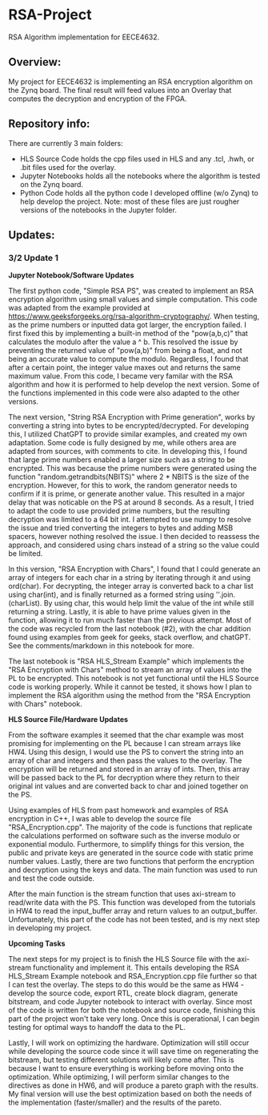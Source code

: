 # RSA-Project
RSA Algorithm implementation for EECE4632.

## Overview:
My project for EECE4632 is implementing an RSA encryption algorithm on the Zynq board. The final result will feed values into an Overlay that computes the decryption and encryption of the FPGA. 


## Repository info:
There are currently 3 main folders:
 - HLS Source Code holds the cpp files used in HLS and any .tcl, .hwh, or .bit files used for the overlay.
 - Jupyter Notebooks holds all the notebooks where the algorithm is tested on the Zynq board.
 - Python Code holds all the python code I developed offline (w/o Zynq) to help develop the project. Note: most of these files are just rougher versions of the notebooks in the Jupyter folder.
## Updates:

### 3/2 Update 1
  
**Jupyter Notebook/Software Updates**

  The first python code, "Simple RSA PS", was created to implement an RSA encryption algorithm using small values and simple computation. This code was adapted from the example provided at https://www.geeksforgeeks.org/rsa-algorithm-cryptography/. When testing, as the prime numbers or inputted data got larger, the encryption failed. I first fixed this by implementing a built-in method of the "pow(a,b,c)" that calculates the modulo after the value a ^ b. This resolved the issue by preventing the returned value of "pow(a,b)" from being a float, and not being an accurate value to compute the modulo. Regardless, I found that after a certain point, the integer value maxes out and returns the same maximum value. From this code, I became very familar with the RSA algorithm and how it is performed to help develop the next version. Some of the functions implemented in this code were also adapted to the other versions.

  The next version, "String RSA Encryption with Prime generation", works by converting a string into bytes to be encrypted/decrypted. For developing this, I utilized ChatGPT to provide similar examples, and created my own adaptation. Some code is fully designed by me, while others area are adapted from sources, with comments to cite. In developing this, I found that large prime numbers enabled a larger size such as a string to be encrypted. This was because the prime numbers were generated using the function "random.getrandbits(NBITS)" where 2 * NBITS is the size of the encryption. However, for this to work, the random generator needs to confirm if it is prime, or generate another value. This resulted in a major delay that was noticable on the PS at around 8 seconds. As a result, I tried to adapt the code to use provided prime numbers, but the resulting decryption was limited to a 64 bit int. I attempted to use numpy to resolve the issue and tried converting the integers to bytes and adding MSB spacers, however nothing resolved the issue. I then decided to reassess the approach, and considered using chars instead of a string so the value could be limited. 
  
  In this version, "RSA Encryption with Chars", I found that I could generate an array of integers for each char in a string by iterating through it and using ord(char). For decrypting, the integer array is converted back to a char list using char(int), and is finally returned as a formed string using ''.join.(charList). By using char, this would help limit the value of the int while still returning a string. Lastly, it is able to have prime values given in the function, allowing it to run much faster than the previous attempt. Most of the code was recycled from the last notebook (#2), with the char addition found using examples from geek for geeks, stack overflow, and chatGPT. See the comments/markdown in this notebook for more.

  The last notebook is "RSA HLS_Stream Example" which implements the "RSA Encryption with Chars" method to stream an array of values into the PL to be encrypted. This notebook is not yet functional until the HLS Source code is working properly. While it cannot be tested, it shows how I plan to implement the RSA algorithm using the method from the "RSA Encryption with Chars" notebook. 
  
**HLS Source File/Hardware Updates**

  From the software examples it seemed that the char example was most promising for implementing on the PL because I can stream arrays like HW4. Using this design, I would use the PS to convert the string into an array of char and integers and then pass the values to the overlay. The encryption will be returned and stored in an array of ints. Then, this array will be passed back to the PL for decryption where they return to their original int values and are converted back to char and joined together on the PS.
  
  Using examples of HLS from past homework and examples of RSA encryption in C++, I was able to develop the source file "RSA_Encryption.cpp". The majority of the code is functions that replicate the calculations performed on software such as the inverse modulo or exponential modulo. Furthermore, to simplify things for this version, the public and private keys are generated in the source code with static prime number values. Lastly, there are two functions that perform the encryption and decryption using the keys and data. The main function was used to run and test the code outside.
  
  After the main function is the stream function that uses axi-stream to read/write data with the PS. This function was developed from the tutorials in HW4 to read the input_buffer array and return values to an output_buffer. Unfortunately, this part of the code has not been tested, and is my next step in developing my project.
  
**Upcoming Tasks**

  The next steps for my project is to finish the HLS Source file with the axi-stream functionality and implement it. This entails developing the RSA HLS_Stream Example notebook and RSA_Encryption.cpp file further so that I can test the overlay. The steps to do this would be the same as HW4 - develop the source code, export RTL, create block diagram, generate bitstream, and code Jupyter notebook to interact with overlay. Since most of the code is written for both the notebook and source code, finishing this part of the project won't take very long. Once this is operational, I can begin testing for optimal ways to handoff the data to the PL. 
  
  Lastly, I will work on optimizing the hardware. Optimization will still occur while developing the source code since it will save time on regenerating the bitstream, but testing different solutions will likely come after. This is because I want to ensure everything is working before moving onto the optimization. While optimizing, I will perform similar changes to the directives as done in HW6, and will produce a pareto graph with the results. My final version will use the best optimization based on both the needs of the implementation (faster/smaller) and the results of the pareto. 
